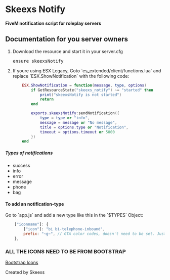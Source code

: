 <h1>
    Skeexs Notify<br>
</h1>

<p>
    <b>FiveM notification script for roleplay servers</b>
</p>

<h2>Documentation for you server owners</h2>

<ol>
    <li>Download the resource and start it in your server.cfg</li>
    <pre>ensure skeexsNotify</pre>
    <li>If youre using ESX Legacy, Goto `es_extended/client/functions.lua` and replace `ESX.ShowNotification` with the following code: <br/>

```lua
    ESX.ShowNotification = function(message, type, options)
        if GetResourceState("skeexs_notify") ~= "started" then
            print("skeexsNotify is not started")
            return
        end

        exports.skeexsNotify:sendNotification({
            type = type or "info",
            message = message or "No message",
            title = options.type or "Notification",
            timeout = options.timeout or 5000
        })
    end
```

</li>

</ol>

<h5>Types of notifications</h5>
<ul>
    <li>success</li>
    <li>info</li>
    <li>error</li>
    <li>message</li>
    <li>phone</li>
    <li>bag</li>
</ul>

<h4>To add an notification-type</h4>
<p>Go to `app.js` and add a new type like this in the `$TYPES` Object:</p>

```js
    ["iconname"]: {
        ["icon"]: "bi bi-telephone-inbound",
        prefix: "~g~", // GTA color codes, doesn't need to be set. Just adds color to the message
    },
```

<h3>ALL THE ICONS NEED TO BE FROM BOOTSTRAP</h3>
<a href="https://icons.getbootstrap.com/">Bootstrap Icons</a>

<footer>
    <p>Created by Skeexs</p>
</footer>
